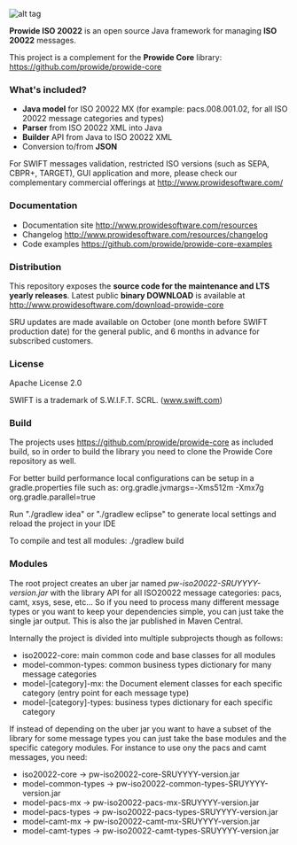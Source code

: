 ![alt tag](http://www.prowidesoftware.com/img/logoPW_800x253-300dpi.jpg)


**Prowide ISO 20022** is an open source Java framework for managing **ISO 20022** messages.

This project is a complement for the **Prowide Core** library: https://github.com/prowide/prowide-core

### What's included?

* **Java model** for ISO 20022 MX (for example: pacs.008.001.02, for all ISO 20022 message categories and types)
* **Parser** from ISO 20022 XML into Java
* **Builder** API from Java to ISO 20022 XML
* Conversion to/from **JSON**

For SWIFT messages validation, restricted ISO versions (such as SEPA, CBPR+, TARGET), GUI application and more, please check our complementary commercial offerings at http://www.prowidesoftware.com/

### Documentation
* Documentation site http://www.prowidesoftware.com/resources
* Changelog http://www.prowidesoftware.com/resources/changelog
* Code examples https://github.com/prowide/prowide-core-examples

### Distribution
This repository exposes the **source code for the maintenance and LTS yearly releases**. 
Latest public **binary DOWNLOAD** is available at http://www.prowidesoftware.com/download-prowide-core

SRU updates are made available on October (one month before SWIFT production date) for the general public, and 6 months in advance for subscribed customers.

### License

Apache License 2.0

SWIFT is a trademark of S.W.I.F.T. SCRL. (www.swift.com)

### Build

The projects uses https://github.com/prowide/prowide-core as included build, so in order to build the library you need 
to clone the Prowide Core repository as well.

For better build performance local configurations can be setup in a gradle.properties file such as:
org.gradle.jvmargs=-Xms512m -Xmx7g
org.gradle.parallel=true

Run "./gradlew idea" or "./gradlew eclipse" to generate local settings and reload the project in your IDE

To compile and test all modules:
./gradlew build

### Modules

The root project creates an uber jar named *pw-iso20022-SRUYYYY-version.jar* with the library API for all ISO20022
message categories: pacs, camt, xsys, sese, etc... So if you need to process many different message types or you 
want to keep your dependencies simple, you can just take the single jar output. This is also the jar published in
Maven Central.

Internally the project is divided into multiple subprojects though as follows:
* iso20022-core: main common code and base classes for all modules
* model-common-types: common business types dictionary for many message categories
* model-[category]-mx: the Document element classes for each specific category (entry point for each message type)
* model-[category]-types: business types dictionary for each specific category

If instead of depending on the uber jar you want to have a subset of the library for some message types you can just 
take the base modules and the specific category modules. For instance to use ony the pacs and camt messages, you need:
* iso20022-core -> pw-iso20022-core-SRUYYYY-version.jar
* model-common-types -> pw-iso20022-common-types-SRUYYYY-version.jar
* model-pacs-mx -> pw-iso20022-pacs-mx-SRUYYYY-version.jar
* model-pacs-types -> pw-iso20022-pacs-types-SRUYYYY-version.jar
* model-camt-mx -> pw-iso20022-camt-mx-SRUYYYY-version.jar
* model-camt-types -> pw-iso20022-camt-types-SRUYYYY-version.jar  


